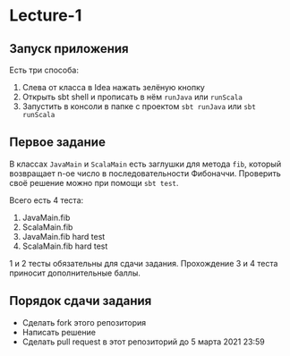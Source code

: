 # Lecture-1
## Запуск приложения
Есть три способа:
1) Слева от класса в Idea нажать зелёную кнопку
2) Открыть sbt shell и прописать в нём `runJava` или `runScala`
3) Запустить в консоли в папке с проектом `sbt runJava` или `sbt runScala`

## Первое задание
В классах `JavaMain` и `ScalaMain` есть заглушки для метода `fib`, который возвращает n-ое число в последовательности Фибоначчи.
Проверить своё решение можно при помощи `sbt test`. 

Всего есть 4 теста:
1) JavaMain.fib
2) ScalaMain.fib
3) JavaMain.fib hard test
4) ScalaMain.fib hard test

1 и 2 тесты обязательны для сдачи задания. Прохождение 3 и 4 теста приносит дополнительные баллы.

## Порядок сдачи задания
* Сделать fork этого репозитория
* Написать решение
* Сделать pull request в этот репозиторий до 5 марта 2021 23:59